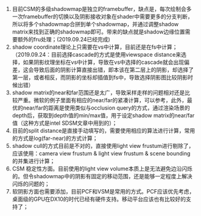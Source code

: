 1. 目前CSM的多级shadowmap是独立的framebuffer，缺点是，每次绘制会多一次framebuffer的切换以及阴影接收对象在shader中需要更多的分支判断，所以将多个shadowmap合拼到单个shadowmap，并通过调整shadow matrix来找到正确的shadowmap即可。带来的缺点就是shadow边缘位置需要额外的fru处理；(2019.09.24已经完成)
2. shadow coordinate理论上只需要在vs中计算，目前还是在fs中计算；（2019.09.24：目前选择cascade的方式是使用viewspace distance来选择，如果阴影纹理坐标在vs中计算，导致在vs中选择的cascade就会出现偏差，这会导致后面的阴影计算直接出错，即本该在第二层上的阴影，却选择了第一层，或者相反，而阴影的坐标却插值到fs中，导致选择阴影图比较阴影时候出错）
3. shadow matrix的near和far范围还是太广，导致采样走样的问题相对还是比较严重。微软的例子里面有相应的near/far的紧凑计算，可以参考，此外，最优的near/far的距离是使用类似与occlusion query的方式，通过渲染场景的depth后，获取到depth值的min/max值，用于设定shadow matrix的near/far值（这种方式是intel SDSM文章中用到的）；
4. 目前的split distance是直接手动填写的，需要使用相应的算法进行计算，常用的方式是log(far-near)的方式计算；
5. shadow cull的方式目前是不对的，直接使用light view frustum进行剔除了，应该使用：camera view frustum & light view frustum & scene bounding的并集进行计算；
6. CSM 稳定性方面。目前使用的light view volume本质上是无法避免边沿闪烁的。但令shadowmap中的阴影有固定的移动范围，还是能够一定程度上解决闪烁的问题的；
7. 软阴影方面也需要添加，目前PCF和VSM是常用的方式。PCF应该优先考虑，桌面级的GPU在DX10的时代已经有硬件支持。移动平台应该也有比较好的支持了；